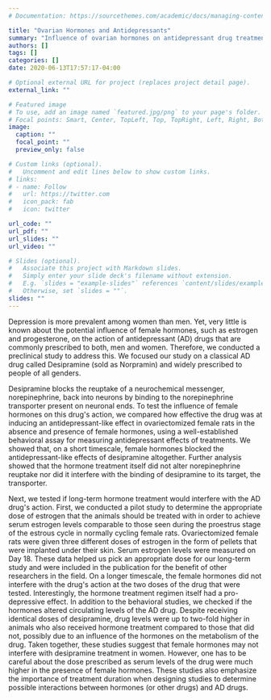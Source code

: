 ```yaml
---
# Documentation: https://sourcethemes.com/academic/docs/managing-content/

title: "Ovarian Hormones and Antidepressants"
summary: "Influence of ovarian hormones on antidepressant drug treatment"
authors: []
tags: []
categories: []
date: 2020-06-13T17:57:17-04:00

# Optional external URL for project (replaces project detail page).
external_link: ""

# Featured image
# To use, add an image named `featured.jpg/png` to your page's folder.
# Focal points: Smart, Center, TopLeft, Top, TopRight, Left, Right, BottomLeft, Bottom, BottomRight.
image:
  caption: ""
  focal_point: ""
  preview_only: false

# Custom links (optional).
#   Uncomment and edit lines below to show custom links.
# links:
# - name: Follow
#   url: https://twitter.com
#   icon_pack: fab
#   icon: twitter

url_code: ""
url_pdf: ""
url_slides: ""
url_video: ""

# Slides (optional).
#   Associate this project with Markdown slides.
#   Simply enter your slide deck's filename without extension.
#   E.g. `slides = "example-slides"` references `content/slides/example-slides.md`.
#   Otherwise, set `slides = ""`.
slides: ""
---
```

Depression is more prevalent among women than men. Yet, very little is
known about the potential influence of female hormones, such as estrogen
and progesterone, on the action of antidepressant (AD) drugs that are commonly prescribed
to both, men and women. Therefore, we conducted a preclinical study to
address this. We focused our study on a classical AD drug called
Desipramine (sold as Norpramin) and widely prescribed to people of all genders. 

Desipramine blocks the reuptake of a neurochemical
messenger, norepinephrine, back into neurons by binding to the
norepinephrine transporter present on neuronal ends. To test the
influence of female hormones on this drug's action, we compared how
effective the drug was at inducing an antidepressant-like effect in
ovariectomized female rats in the absence and presence of female
hormones, using a well-established behavioral assay for measuring
antidepressant effects of treatments. We showed that, on a short
timescale, female hormones blocked the antidepressant-like effects of
desipramine altogether. Further analysis showed that the hormone
treatment itself did not alter norepinephrine reuptake nor did it
interfere with the binding of desipramine to its target, the
transporter.

Next, we tested if long-term hormone treatment would interfere with the
AD drug's action. First, we conducted a pilot study to determine the
appropriate dose of estrogen that the animals should be treated with in
order to achieve serum estrogen levels comparable to those seen during
the proestrus stage of the estrous cycle in normally cycling female
rats. Ovariectomized female rats were given three different doses of
estrogen in the form of pellets that were implanted under their skin.
Serum estrogen levels were measured on Day 18. These data helped us pick
an appropriate dose for our long-term study and were included in the
publication for the benefit of other researchers in the field. On a
longer timescale, the female hormones did not interfere with the drug's
action at the two doses of the drug that were tested. Interestingly, the
hormone treatment regimen itself had a pro-depressive effect. In
addition to the behavioral studies, we checked if the hormones altered
circulating levels of the AD drug. Despite receiving identical doses of
desipramine, drug levels were up to two-fold higher in animals who also
received hormone treatment compared to those that did not, possibly due
to an influence of the hormones on the metabolism of the drug. Taken
together, these studies suggest that female hormones may not interfere
with desipramine treatment in women. However, one has to be careful
about the dose prescribed as serum levels of the drug were much higher
in the presence of female hormones. These studies also emphasize the
importance of treatment duration when designing studies to determine
possible interactions between hormones (or other drugs) and AD drugs.